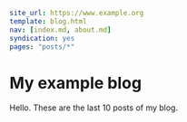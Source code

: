 ```yaml
site_url: https://www.example.org
template: blog.html
nav: [index.md, about.md]
syndication: yes
pages: "posts/*"
```

# My example blog

Hello. These are the last 10 posts of my blog.
